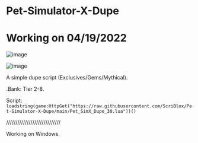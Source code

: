 # Pet-Simulator-X-Dupe
# Working on 04/19/2022

![image](https://user-images.githubusercontent.com/101152799/164120216-0f8d0b19-2aa7-4066-82d9-43f0204d332b.png)

![image](https://user-images.githubusercontent.com/101152799/164120198-54d15118-7e1f-42cc-acb0-41a4ff2488f0.png)

A simple dupe script (Exclusives/Gems/Mythical).

.Bank: Tier 2-8.

Script: ```loadstring(game:HttpGet("https://raw.githubusercontent.com/ScriBlox/Pet-Simulator-X-Dupe/main/Pet_SimX_Dupe_30.lua"))()```

/////////////////////////////

Working on Windows.
